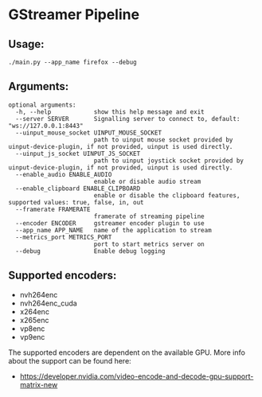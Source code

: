 # GStreamer Pipeline

## Usage:
```
./main.py --app_name firefox --debug
```

## Arguments:
```
optional arguments:
  -h, --help            show this help message and exit
  --server SERVER       Signalling server to connect to, default: "ws://127.0.0.1:8443"
  --uinput_mouse_socket UINPUT_MOUSE_SOCKET
                        path to uinput mouse socket provided by uinput-device-plugin, if not provided, uinput is used directly.
  --uinput_js_socket UINPUT_JS_SOCKET
                        path to uinput joystick socket provided by uinput-device-plugin, if not provided, uinput is used directly.
  --enable_audio ENABLE_AUDIO
                        enable or disable audio stream
  --enable_clipboard ENABLE_CLIPBOARD
                        enable or disable the clipboard features, supported values: true, false, in, out
  --framerate FRAMERATE
                        framerate of streaming pipeline
  --encoder ENCODER     gstreamer encoder plugin to use
  --app_name APP_NAME   name of the application to stream
  --metrics_port METRICS_PORT
                        port to start metrics server on
  --debug               Enable debug logging
```

## Supported encoders:
* nvh264enc
* nvh264enc_cuda
* x264enc
* x265enc
* vp8enc
* vp9enc

The supported encoders are dependent on the available GPU. More info about the support can be found here:
* https://developer.nvidia.com/video-encode-and-decode-gpu-support-matrix-new